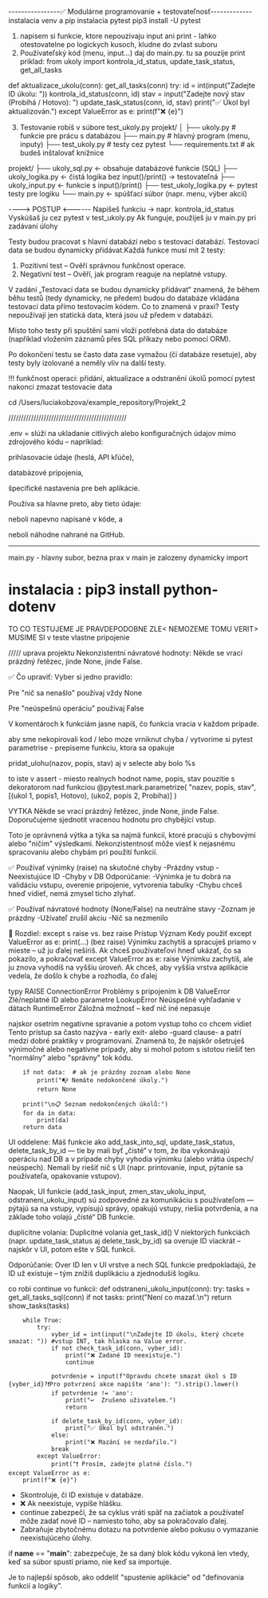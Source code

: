 ----------------✅ Modulárne programovanie + testovateľnosť-------------
instalacia venv a pip
instalacia pytest pip3 install -U pytest

1. napisem si funkcie, ktore nepouzivaju input ani print - lahko otestovatelne
po logickych kusoch, kludne do zvlast suboru
2. Používateľský kód (menu, input...) daj do main.py. tu sa pouzije print
priklad:
from ukoly import kontrola_id_status, update_task_status, get_all_tasks

def aktualizace_ukolu(conn):
    get_all_tasks(conn)
    try:
        id = int(input("Zadejte ID úkolu: "))
        kontrola_id_status(conn, id)
        stav = input("Zadejte nový stav (Probíhá / Hotovo): ")
        update_task_status(conn, id, stav)
        print("✅ Úkol byl aktualizován.")
    except ValueError as e:
        print(f"❌ {e}")

3. Testovanie robíš v súbore test_ukoly.py
projekt/
│
├── ukoly.py          # funkcie pre prácu s databázou
├── main.py           # hlavný program (menu, inputy)
├── test_ukoly.py     # testy cez pytest
└── requirements.txt  # ak budeš inštalovať knižnice

projekt/
├── ukoly_sql.py          ← obsahuje databázové funkcie (SQL)
├── ukoly_logika.py       ← čistá logika bez input()/print() → testovateľná
├── ukoly_input.py        ← funkcie s input()/print()
├── test_ukoly_logika.py  ← pytest testy pre logiku
└── main.py               ← spúšťací súbor (napr. menu, výber akcií)

----> POSTUP <------ 
Napíšeš funkciu → napr. kontrola_id_status
Vyskúšaš ju cez pytest v test_ukoly.py
Ak funguje, použiješ ju v main.py pri zadávaní úlohy


Testy budou pracovat s hlavní databází nebo s testovací databází. Testovací data se budou dynamicky přidávat.Každá funkce musí mít 2 testy: 
1. Pozitivní test – Ověří správnou funkčnost operace.
2. Negativní test – Ověří, jak program reaguje na neplatné vstupy.

V zadání „Testovací data se budou dynamicky přidávat“ znamená, že během běhu testů (tedy dynamicky, ne předem) budou do databáze vkládána testovací data přímo testovacím kódem.
Co to znamená v praxi?
Testy nepoužívají jen statická data, která jsou už předem v databázi.

Místo toho testy při spuštění sami vloží potřebná data do databáze (například vložením záznamů přes SQL příkazy nebo pomocí ORM).

Po dokončení testu se často data zase vymažou (či databáze resetuje), aby testy byly izolované a neměly vliv na další testy.

!!! funkčnost operací: přidání, aktualizace a odstranění úkolů pomocí pytest
nakonci zmazat testovacie data

cd /Users/luciakobzova/example_repository/Projekt_2

///////////////////////////////////////////////

.env = slúži na ukladanie citlivých alebo konfiguračných údajov mimo zdrojového kódu – napríklad:

prihlasovacie údaje (heslá, API kľúče),

databázové pripojenia,

špecifické nastavenia pre beh aplikácie.

Používa sa hlavne preto, aby tieto údaje:

neboli napevno napísané v kóde, a

neboli náhodne nahrané na GitHub.

---------------

main.py - hlavny subor, bezna prax
v main je zalozeny dynamicky import
# instalacia : pip3 install python-dotenv

TO CO TESTUJEME JE PRAVDEPODOBNE ZLE< NEMOZEME TOMU VERIT> MUSIME SI  v teste vlastne pripojenie

///// uprava projektu
Nekonzistentní návratové hodnoty: Někde se vrací prázdný řetězec, jinde None, jinde False.

✅ Čo upraviť:
Vyber si jedno pravidlo:

Pre "nič sa nenašlo" používaj vždy None

Pre "neúspešnú operáciu" používaj False

V komentároch k funkciám jasne napíš, čo funkcia vracia v každom prípade.

aby sme nekopirovali kod / lebo moze vrniknut chyba / vytvorime si pytest parametrise - prepiseme funkciu, ktora sa opakuje

pridat_ulohu(nazov, popis, stav)
aj v selecte aby bolo %s

to iste v assert - miesto realnych hodnot name, popis, stav
pouzitie s dekoratorom nad funkciou
@pytest.mark.parametrize(
"nazev, popis, stav",
[(ukol 1, popis1, Hotovo),
(uko2, popis 2, Probiha)]
)

VYTKA
Někde se vrací prázdný řetězec, jinde None, jinde False. Doporučujeme sjednotit vracenou hodnotu pro chybějící vstup.

Toto je oprávnená výtka a týka sa najmä funkcií, ktoré pracujú s chybovými alebo "ničím" výsledkami. Nekonzistentnosť môže viesť k nejasnému spracovaniu alebo chybám pri použití funkcií.

✅ Používať výnimky (raise) na skutočné chyby
-Prázdny vstup
-Neexistujúce ID
-Chyby v DB
Odporúčanie:
-Výnimka je tu dobrá na validáciu vstupu, overenie pripojenie, vytvorenia tabulky
-Chybu chceš hneď vidieť, nemá zmysel ticho zlyhať.



✅ Používať návratové hodnoty (None/False) na neutrálne stavy
-Zoznam je prázdny
-Užívateľ zrušil akciu
-Nič sa nezmenilo

🧠 Rozdiel: except s raise vs. bez raise
Prístup	Význam	Kedy použiť
except ValueError as e: print(...) (bez raise)	Výnimku zachytíš a spracuješ priamo v mieste – už ju ďalej nešíriš.	Ak chceš používateľovi hneď ukázať, čo sa pokazilo, a pokračovať
except ValueError as e: raise	Výnimku zachytíš, ale ju znova vyhodíš na vyššiu úroveň.	Ak chceš, aby vyššia vrstva aplikácie vedela, že došlo k chybe a rozhodla, čo ďalej

typy RAISE
ConnectionError 	Problémy s pripojením k DB
ValueError	        Zlé/neplatné ID alebo parametre
LookupError	        Neúspešné vyhľadanie v dátach
RuntimeError        Záložná možnosť – keď nič iné nepasuje


najskor osetrim negativne spravanie a potom vystup toho co chcem vidiet
Tento prístup sa často nazýva - early exit- alebo -guard clause- a patrí medzi dobré praktiky v programovaní. Znamená to, že najskôr ošetruješ výnimočné alebo negatívne prípady, aby si mohol potom s istotou riešiť ten "normálny" alebo "správny" tok kódu.

        if not data:  # ak je prázdny zoznam alebo None
            print("📭 Nemáte nedokončené úkoly.")
            return None
        
        print("\n📋 Seznam nedokončených úkolů:")
        for da in data:
            print(da)
        return data

UI oddelene:
Máš funkcie ako add_task_into_sql, update_task_status, delete_task_by_id — tie by mali byť „čisté“ v tom, že iba vykonávajú operáciu nad DB a v prípade chyby vyhodia výnimku (alebo vrátia úspech/ neúspech). Nemali by riešiť nič s UI (napr. printovanie, input, pýtanie sa používateľa, opakovanie vstupov).

Naopak, UI funkcie (add_task_input, zmen_stav_ukolu_input, odstraneni_ukolu_input) sú zodpovedné za komunikáciu s používateľom — pýtajú sa na vstupy, vypisujú správy, opakujú vstupy, riešia potvrdenia, a na základe toho volajú „čisté“ DB funkcie.

duplicitne volania: 
Duplicitné volania get_task_id()
V niektorých funkciách (napr. update_task_status aj delete_task_by_id) sa overuje ID viackrát – najskôr v UI, potom ešte v SQL funkcii.

Odporúčanie: Over ID len v UI vrstve a nech SQL funkcie predpokladajú, že ID už existuje – tým znížiš duplikáciu a zjednodušíš logiku.

co robi continue vo funkcii:
def odstraneni_ukolu_input(conn):
    try:
        tasks = get_all_tasks_sql(conn)
        if not tasks:
            print("Není co mazať.\n")
            return
        show_tasks(tasks)
        
        while True:
            try:
                vyber_id = int(input("\nZadejte ID úkolu, který chcete smazat: ")) #vstup INT, tak hlaska na Value error.
                if not check_task_id(conn, vyber_id):
                    print("❌ Zadané ID neexistuje.")
                    continue
          
                potvrdenie = input(f"Opravdu chcete smazat úkol s ID {vyber_id}?❗Pro potvrzení akce napište 'ano'): ").strip().lower()
                if potvrdenie != 'ano':
                    print("↩️  Zrušeno uživatelem.")
                    return

                if delete_task_by_id(conn, vyber_id):
                    print("✅ Úkol byl odstraněn.")
                else:
                    print("❌ Mazání se nezdařilo.")
                break
            except ValueError:
                print("❗ Prosím, zadejte platné číslo.")
    except ValueError as e:
        print(f"❌ {e}")

- Skontroluje, či ID existuje v databáze.
- ❌ Ak neexistuje, vypíše hlášku.
- continue zabezpečí, že sa cyklus vráti späť na začiatok a používateľ môže zadať nové ID – namiesto toho, aby sa pokračovalo ďalej.
- Zabraňuje zbytočnému dotazu na potvrdenie alebo pokusu o vymazanie neexistujúceho úlohy.

if __name__ == "__main__": zabezpečuje, že sa daný blok kódu vykoná len vtedy, keď sa súbor spustí priamo, nie keď sa importuje.

Je to najlepší spôsob, ako oddeliť "spustenie aplikácie" od "definovania funkcií a logiky".